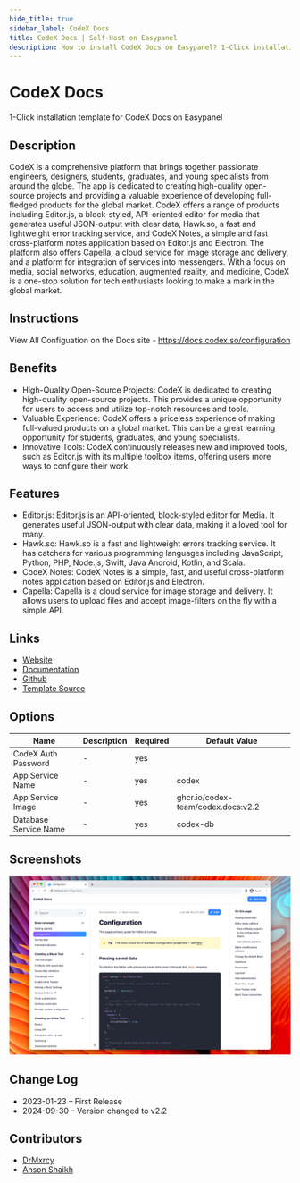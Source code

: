 ```yaml
---
hide_title: true
sidebar_label: CodeX Docs
title: CodeX Docs | Self-Host on Easypanel
description: How to install CodeX Docs on Easypanel? 1-Click installation template for CodeX Docs on Easypanel
---
```


<!-- generated -->

# CodeX Docs

1-Click installation template for CodeX Docs on Easypanel

## Description

CodeX is a comprehensive platform that brings together passionate engineers, designers, students, graduates, and young specialists from around the globe. The app is dedicated to creating high-quality open-source projects and providing a valuable experience of developing full-fledged products for the global market. CodeX offers a range of products including Editor.js, a block-styled, API-oriented editor for media that generates useful JSON-output with clear data, Hawk.so, a fast and lightweight error tracking service, and CodeX Notes, a simple and fast cross-platform notes application based on Editor.js and Electron. The platform also offers Capella, a cloud service for image storage and delivery, and a platform for integration of services into messengers. With a focus on media, social networks, education, augmented reality, and medicine, CodeX is a one-stop solution for tech enthusiasts looking to make a mark in the global market.

## Instructions

View All Configuation on the Docs site - https://docs.codex.so/configuration

## Benefits

- High-Quality Open-Source Projects: CodeX is dedicated to creating high-quality open-source projects. This provides a unique opportunity for users to access and utilize top-notch resources and tools.
- Valuable Experience: CodeX offers a priceless experience of making full-valued products on a global market. This can be a great learning opportunity for students, graduates, and young specialists.
- Innovative Tools: CodeX continuously releases new and improved tools, such as Editor.js with its multiple toolbox items, offering users more ways to configure their work.

## Features

- Editor.js: Editor.js is an API-oriented, block-styled editor for Media. It generates useful JSON-output with clear data, making it a loved tool for many.
- Hawk.so: Hawk.so is a fast and lightweight errors tracking service. It has catchers for various programming languages including JavaScript, Python, PHP, Node.js, Swift, Java Android, Kotlin, and Scala.
- CodeX Notes: CodeX Notes is a simple, fast, and useful cross-platform notes application based on Editor.js and Electron.
- Capella: Capella is a cloud service for image storage and delivery. It allows users to upload files and accept image-filters on the fly with a simple API.

## Links

- [Website](https://codex.so)
- [Documentation](https://docs.codex.so)
- [Github](https://github.com/codex-team/codex.docs)
- [Template Source](https://github.com/easypanel-io/templates/tree/main/templates/codex-docs)

## Options

Name | Description | Required | Default Value
-|-|-|-
CodeX Auth Password | - | yes | 
App Service Name | - | yes | codex
App Service Image | - | yes | ghcr.io/codex-team/codex.docs:v2.2
Database Service Name | - | yes | codex-db

## Screenshots

![CodeX Docs Screenshot](./assets/screenshot.png)

## Change Log

- 2023-01-23 – First Release
- 2024-09-30 – Version changed to v2.2

## Contributors

- [DrMxrcy](https://github.com/DrMxrcy)
- [Ahson Shaikh](https://github.com/MuhammadAhsanDonuts)
